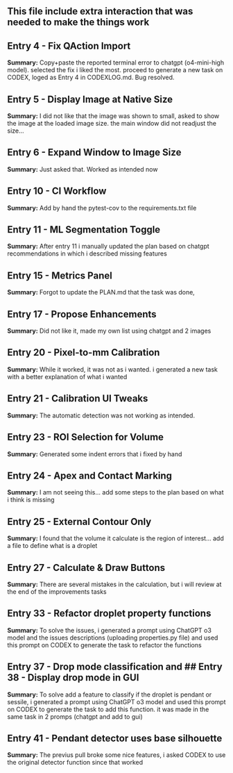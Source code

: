 ## This file include extra interaction that was needed to make the things work

## Entry 4 - Fix QAction Import

**Summary:** Copy+paste the reported terminal error to chatgpt (o4-mini-high model). selected the fix i liked the most. proceed to generate a new task on CODEX, loged as Entry 4 in CODEXLOG.md. Bug resolved.   

## Entry 5 - Display Image at Native Size
**Summary:** I did not like that the image was shown to small, asked to show the image at the loaded image size. the main window did not readjust the size...  

## Entry 6 - Expand Window to Image Size
**Summary:** Just asked that. Worked as intended now 


## Entry 10 - CI Workflow
**Summary:** Add by hand the pytest-cov to the requirements.txt file


## Entry 11 - ML Segmentation Toggle
**Summary:** After entry 11 i manually updated the plan based on chatgpt recommendations in which i described missing features

## Entry 15 - Metrics Panel
**Summary:** Forgot to update the PLAN.md that the task was done,
## Entry 17 - Propose Enhancements
**Summary:** Did not like it, made my own list using chatgpt and 2 images

## Entry 20 - Pixel-to-mm Calibration
**Summary:** While it worked, it was not as i wanted. i generated a new task with a better explanation of what i wanted

## Entry 21 - Calibration UI Tweaks
**Summary:** The automatic detection was not working as intended. 

## Entry 23 - ROI Selection for Volume
**Summary:** Generated some indent errors that i fixed by hand

## Entry 24 - Apex and Contact Marking
**Summary:** I am not seeing this... add some steps to the plan based on what i think is missing

## Entry 25 - External Contour Only
**Summary:** I found that the volume it calculate is the region of interest... add a file to define what is a droplet

## Entry 27 - Calculate & Draw Buttons
**Summary:** There are several mistakes in the calculation, but i will review at the end of the improvements tasks

## Entry 33 - Refactor droplet property functions
**Summary:** To solve the issues, i generated a prompt using ChatGPT o3 model and the issues descriptions (uploading properties.py file) and used this prompt on CODEX to generate the task to refactor the functions

## Entry 37 - Drop mode classification and ## Entry 38 - Display drop mode in GUI
**Summary:** To solve add a feature to classify if the droplet is pendant or sessile, i generated a prompt using ChatGPT o3 model and  used this prompt on CODEX to generate the task to add this function. it was made in the same task in 2 promps (chatgpt and add to gui)

## Entry 41 - Pendant detector uses base silhouette
**Summary:** The previus pull broke some nice features, i asked CODEX to use the original detector function since that worked